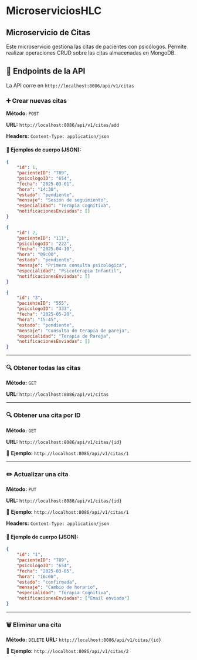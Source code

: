# MicroserviciosHLC

## Microservicio de Citas
Este microservicio gestiona las citas de pacientes con psicólogos. Permite realizar operaciones CRUD sobre las citas almacenadas en MongoDB.

## 💽 Endpoints de la API
La API corre en `http://localhost:8086/api/v1/citas`

### ➕ Crear nuevas citas
**Método:** `POST`

**URL:** `http://localhost:8086/api/v1/citas/add`

**Headers:** `Content-Type: application/json`

#### 📌 Ejemplos de cuerpo (JSON):
```json
{
    "id": 1,
    "pacienteID": "789",
    "psicologoID": "654",
    "fecha": "2025-03-01",
    "hora": "14:30",
    "estado": "pendiente",
    "mensaje": "Sesión de seguimiento",
    "especialidad": "Terapia Cognitiva",
    "notificacionesEnviadas": []
}
```

```json
{
    "id": 2,
    "pacienteID": "111",
    "psicologoID": "222",
    "fecha": "2025-04-10",
    "hora": "09:00",
    "estado": "pendiente",
    "mensaje": "Primera consulta psicológica",
    "especialidad": "Psicoterapia Infantil",
    "notificacionesEnviadas": []
}
```

```json
{
    "id": "3",
    "pacienteID": "555",
    "psicologoID": "333",
    "fecha": "2025-05-20",
    "hora": "15:45",
    "estado": "pendiente",
    "mensaje": "Consulta de terapia de pareja",
    "especialidad": "Terapia de Pareja",
    "notificacionesEnviadas": []
}
```

---

### 🔍 Obtener todas las citas
**Método:** `GET`

**URL:** `http://localhost:8086/api/v1/citas`

---

### 🔍 Obtener una cita por ID
**Método:** `GET`

**URL:** `http://localhost:8086/api/v1/citas/{id}`

📌 **Ejemplo:** `http://localhost:8086/api/v1/citas/1`

---

### ✏️ Actualizar una cita
**Método:** `PUT`

**URL:** `http://localhost:8086/api/v1/citas/{id}`

📌 **Ejemplo:** `http://localhost:8086/api/v1/citas/1`

**Headers:** `Content-Type: application/json`

#### 📌 Ejemplo de cuerpo (JSON):
```json
{
    "id": "1",
    "pacienteID": "789",
    "psicologoID": "654",
    "fecha": "2025-03-05",
    "hora": "16:00",
    "estado": "confirmada",
    "mensaje": "Cambio de horario",
    "especialidad": "Terapia Cognitiva",
    "notificacionesEnviadas": ["Email enviado"]
}
```

---

### 🗑️ Eliminar una cita
**Método:** `DELETE`
**URL:** `http://localhost:8086/api/v1/citas/{id}`

📌 **Ejemplo:** `http://localhost:8086/api/v1/citas/2`

